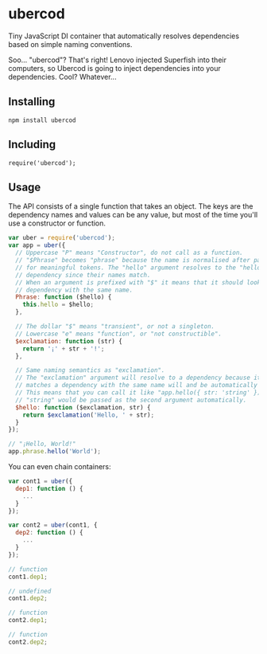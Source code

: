 # ubercod

Tiny JavaScript DI container that automatically resolves dependencies based on simple naming conventions.

Soo... "ubercod"? That's right! Lenovo injected Superfish into their computers, so Ubercod is going to inject dependencies into your dependencies. Cool? Whatever...

## Installing

    npm install ubercod

## Including

    require('ubercod');

## Usage

The API consists of a single function that takes an object. The keys are the dependency names and values can be any value, but most of the time you'll use a constructor or function.

```js
var uber = require('ubercod');
var app = uber({
  // Uppercase "P" means "Constructor", do not call as a function.
  // "$Phrase" becomes "phrase" because the name is normalised after parsing
  // for meaningful tokens. The "hello" argument resolves to the "hello"
  // dependency since their names match.
  // When an argument is prefixed with "$" it means that it should look for a
  // dependency with the same name.
  Phrase: function ($hello) {
    this.hello = $hello;
  },

  // The dollar "$" means "transient", or not a singleton.
  // Lowercase "e" means "function", or "not constructible".
  $exclamation: function (str) {
    return '¡' + str + '!';
  },

  // Same naming semantics as "exclamation".
  // The "exclamation" argument will resolve to a dependency because its name
  // matches a dependency with the same name will and be automatically injected.
  // This means that you can call it like "app.hello({ str: 'string' })" and
  // "string" would be passed as the second argument automatically.
  $hello: function ($exclamation, str) {
    return $exclamation('Hello, ' + str);
  }
});

// "¡Hello, World!"
app.phrase.hello('World');
```

You can even chain containers:

```js
var cont1 = uber({
  dep1: function () {
    ...
  }
});

var cont2 = uber(cont1, {
  dep2: function () {
    ...
  }
});

// function
cont1.dep1;

// undefined
cont1.dep2;

// function
cont2.dep1;

// function
cont2.dep2;
```
